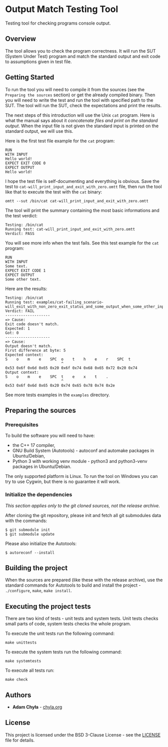 # Output Match Testing Tool

Testing tool for checking programs console output.


## Overview

The tool allows you to check the program correctness. It will run
the SUT (System Under Test) program and match the standard output
and exit code to assumptions given in test file.


## Getting Started

To run the tool you will need to compile it from the sources (see
the `Preparing the sources` section) or get the already compiled binary.
Then you will need to write the test and run the tool with specified
path to the SUT. The tool will run the SUT, check the expectations
and print the results.

The next steps of this introduction will use the Unix `cat` program.
Here is what the manual says about it *concatenate files and print
on the standard output*. When the input file is not given the standard
input is printed on the standard output, we will use this.

Here is the first test file example for the `cat` program:

```
RUN
WITH INPUT
Hello world!
EXPECT EXIT CODE 0
EXPECT OUTPUT
Hello world!
```

I hope the test file is self-documenting and everything is obvious. Save
the test to `cat-will_print_input_and_exit_with_zero.omtt` file, then run
the tool like that to execute the test with the `cat` binary:

```
omtt --sut /bin/cat cat-will_print_input_and_exit_with_zero.omtt
```

The tool will print the summary containing the most basic informations
and the test verdict:

```
Testing: /bin/cat
Running test: cat-will_print_input_and_exit_with_zero.omtt
Verdict: PASS
```

You will see more info when the test fails. See this test example
for the `cat` program:

```
RUN
WITH INPUT
Some text.
EXPECT EXIT CODE 1
EXPECT OUTPUT
Some other text.
```

Here are the results:

```
Testing: /bin/cat
Running test: examples/cat-failing_scenario-will_exit_with_non_zero_exit_status_and_some_output_when_some_other_input_is_given.omtt
Verdict: FAIL
--------------------
=> Cause:
Exit code doesn't match.
Expected: 1
Got: 0
--------------------
=> Cause:
Output doesn't match.
First difference at byte: 5
Expected context:
S    o    m    e    SPC  o    t    h    e    r    SPC  t
                         ^
0x53 0x6f 0x6d 0x65 0x20 0x6f 0x74 0x68 0x65 0x72 0x20 0x74
Output context:
S    o    m    e    SPC  t    e    x    t    .
                         ^
0x53 0x6f 0x6d 0x65 0x20 0x74 0x65 0x78 0x74 0x2e
```

See more tests examples in the `examples` directory.


## Preparing the sources

### Prerequisites

To build the software you will need to have:

* the C++ 17 compiler,
* GNU Build System (Autotools) - autoconf and automake packages in Ubuntu/Debian,
* Python 3 with working venv module - python3 and python3-venv packages in Ubuntu/Debian.

The only supported platform is Linux. To run the tool on Windows
you can try to use Cygwin, but there is no guarantee it will work.

### Initialize the dependencies

*This section applies only to the git cloned sources, not the release
archive.*

After cloning the git repository, please init and fetch all git
submodules data with the commands:

```
$ git submodule init
$ git submodule update
```

Please also initialize the Autotools:

```
$ autoreconf --install
```


## Building the project

When the sources are prepared (like these with the release archive),
use the standard commands for Autotools to build and install
the project - `./configure`, `make`, `make install`.


## Executing the project tests

There are two kind of tests - unit tests and system tests. Unit tests
checks small parts of code, system tests checks the whole program.

To execute the unit tests run the following command:

```
make unittests
```

To execute the system tests  run the following command:

```
make systemtests
```

To execute all tests run:

```
make check
```


## Authors

* **Adam Chyła** - [chyla.org](https://chyla.org/)


## License

This project is licensed under the BSD 3-Clause License - see
the [LICENSE](LICENSE) file for details.
